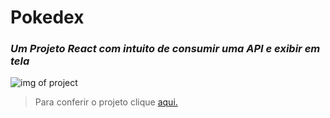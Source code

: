 
# Pokedex
### *Um Projeto React com intuito de consumir uma API e exibir em tela*
![img of project]()
> Para conferir o projeto clique [aqui.](https://lucascurty.github.io/pokedex/) 
